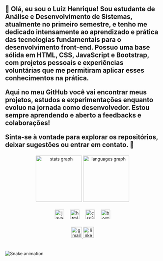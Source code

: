 <h2 align="left">👋 Olá, eu sou o Luiz Henrique!
Sou estudante de Análise e Desenvolvimento de Sistemas, atualmente no primeiro semestre, e tenho me dedicado intensamente ao aprendizado e prática das tecnologias fundamentais para o desenvolvimento front-end. Possuo uma base sólida em HTML, CSS, JavaScript e Bootstrap, com projetos pessoais e experiências voluntárias que me permitiram aplicar esses conhecimentos na prática.

Aqui no meu GitHub você vai encontrar meus projetos, estudos e experimentações enquanto evoluo na jornada como desenvolvedor. Estou sempre aprendendo e aberto a feedbacks e colaborações!

Sinta-se à vontade para explorar os repositórios, deixar sugestões ou entrar em contato. 🚀</h2>

###

<div align="center">
  <img src="https://github-readme-stats.vercel.app/api?username=LuizH-rep&hide_title=false&hide_rank=false&show_icons=true&include_all_commits=true&count_private=true&disable_animations=false&theme=dracula&locale=en&hide_border=false" height="150" alt="stats graph"  />
  <img src="https://github-readme-stats.vercel.app/api/top-langs?username=LuizH-rep&locale=pt-br&hide_title=false&layout=compact&card_width=320&langs_count=5&theme=dracula&hide_border=false" height="150" alt="languages graph"  />
</div>

###

<div align="center">
  <img src="https://cdn.jsdelivr.net/gh/devicons/devicon/icons/javascript/javascript-original.svg" height="30" alt="javascript logo"  />
  <img width="12" />
  <img src="https://cdn.jsdelivr.net/gh/devicons/devicon/icons/html5/html5-original.svg" height="30" alt="html5 logo"  />
  <img width="12" />
  <img src="https://cdn.jsdelivr.net/gh/devicons/devicon/icons/css3/css3-original.svg" height="30" alt="css3 logo"  />
  <img width="12" />
  <img src="https://cdn.jsdelivr.net/gh/devicons/devicon/icons/bootstrap/bootstrap-original.svg" height="30" alt="bootstrap logo"  />
</div>

###

<div align="center">
  <a href="https://luizh.vieira07@gmail.com" target="_blank">
    <img src="https://img.shields.io/static/v1?message=Gmail&logo=gmail&label=&color=D14836&logoColor=white&labelColor=&style=for-the-badge" height="35" alt="gmail logo"  />
  </a>
  <a href="https://www.linkedin.com/in/luiz-henrique-de-sousa-vieira-027106373/" target="_blank">
    <img src="https://img.shields.io/static/v1?message=LinkedIn&logo=linkedin&label=&color=0077B5&logoColor=white&labelColor=&style=for-the-badge" height="35" alt="linkedin logo"  />
  </a>
</div>

###

<br clear="both">

<img src="https://raw.githubusercontent.com/LuizH-rep/LuizH-rep/output/snake.svg" alt="Snake animation" />

###
